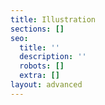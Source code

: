 ```yaml
---
title: Illustration
sections: []
seo:
  title: ''
  description: ''
  robots: []
  extra: []
layout: advanced
---
```

